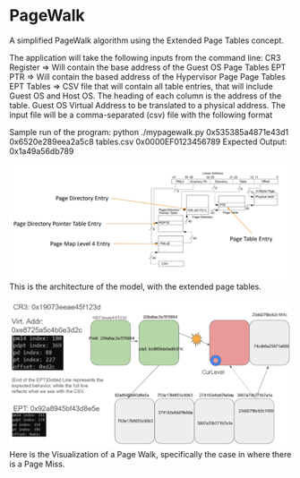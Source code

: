 # PageWalk
A simplified PageWalk algorithm using the Extended Page Tables concept.

The application will take the following inputs from the command line:
CR3 Register => Will contain the base address of the Guest OS Page Tables
EPT PTR => Will contain the based address of the Hypervisor Page Page Tables
EPT Tables => CSV file that will contain all table entries, that will include Guest OS and Host OS.  The heading of each column is the address of the table.
Guest OS Virtual Address to be translated to a physical address.
The input file will be a comma-separated (csv) file with the following format

Sample run of the program:
python ./mypagewalk.py 0x535385a4871e43d1 0x6520e289eea2a5c8 tables.csv 0x0000EF0123456789
Expected Output: 0x1a49a56db789

![Page Tables Architecture](./pictures/PageTablesArchitecture.png)
This is the architecture of the model, with the extended page tables. 

![Page Walk Visualization](./pictures/PageWalkVisualized.png)
Here is the Visualization of a Page Walk, specifically the case in where there is a Page Miss.
